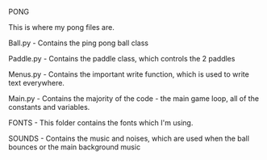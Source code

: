PONG

This is where my pong files are. 

Ball.py - Contains the ping pong ball class

Paddle.py - Contains the paddle class, which controls the 2 paddles

Menus.py - Contains the important write function, which is used to write text everywhere. 

Main.py - Contains the majority of the code - the main game loop, all of the constants and variables. 

FONTS - This folder contains the fonts which I'm using.

SOUNDS - Contains the music and noises, which are used when the ball bounces or the main background music
